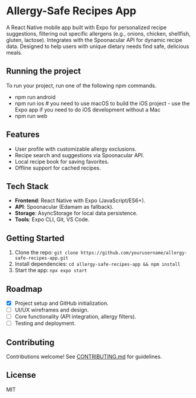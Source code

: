 # Allergy-Safe Recipes App

A React Native mobile app built with Expo for personalized recipe suggestions, filtering out specific allergens (e.g., onions, chicken, shellfish, gluten, lactose). Integrates with the Spoonacular API for dynamic recipe data. Designed to help users with unique dietary needs find safe, delicious meals.

## Running the project
To run your project, run one of the following npm commands.

- npm run android
- npm run ios # you need to use macOS to build the iOS project - use the Expo app if you need to do iOS development without a Mac
- npm run web

## Features
- User profile with customizable allergy exclusions.
- Recipe search and suggestions via Spoonacular API.
- Local recipe book for saving favorites.
- Offline support for cached recipes.

## Tech Stack
- **Frontend**: React Native with Expo (JavaScript/ES6+).
- **API**: Spoonacular (Edamam as fallback).
- **Storage**: AsyncStorage for local data persistence.
- **Tools**: Expo CLI, Git, VS Code.

## Getting Started
1. Clone the repo: `git clone https://github.com/yourusername/allergy-safe-recipes-app.git`
2. Install dependencies: `cd allergy-safe-recipes-app && npm install`
3. Start the app: `npx expo start`

## Roadmap
- [x] Project setup and GitHub initialization.
- [ ] UI/UX wireframes and design.
- [ ] Core functionality (API integration, allergy filters).
- [ ] Testing and deployment.

## Contributing
Contributions welcome! See [CONTRIBUTING.md](CONTRIBUTING.md) for guidelines.

## License
MIT